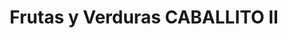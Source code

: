 ---
title: "Frutas y Verduras CABALLITO II"
url: /ciudad-autonoma-de-buenos-aires/frutas-y-verduras-caballito-ii/
shop: Gemüse & Obst
---